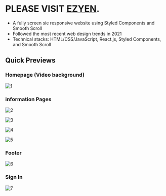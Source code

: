 # PLEASE VISIT [EZYEN](https://ezyen.netlify.app/).

- A fully screen sie responsive website using Styled Components and Smooth Scroll
- Followed the most recent web design trends in 2021
- Technical stacks: HTML/CSS/JavaScript, React.js, Styled Components, and Smooth Scroll

## Quick Previews

### Homepage (Video background)

![1](https://user-images.githubusercontent.com/57928024/124473663-8f329d00-ddda-11eb-9f12-860b53093b9e.PNG)

### information Pages

![2](https://user-images.githubusercontent.com/57928024/124473742-a2de0380-ddda-11eb-85ab-7ae9beb82074.PNG)

![3](https://user-images.githubusercontent.com/57928024/124473778-aec9c580-ddda-11eb-9f23-d4b8d41ebf5f.PNG)

![4](https://user-images.githubusercontent.com/57928024/124473790-b1c4b600-ddda-11eb-8f15-0ade54854925.PNG)

![5](https://user-images.githubusercontent.com/57928024/124473796-b4271000-ddda-11eb-8d73-61f17a4283ec.PNG)

### Footer

![6](https://user-images.githubusercontent.com/57928024/124473828-bee1a500-ddda-11eb-9c62-d59819a474d7.PNG)

### Sign In

![7](https://user-images.githubusercontent.com/57928024/124473880-cef98480-ddda-11eb-901d-e0019a817596.PNG)
